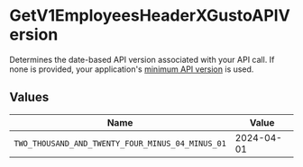 # GetV1EmployeesHeaderXGustoAPIVersion

Determines the date-based API version associated with your API call. If none is provided, your application's [minimum API version](https://docs.gusto.com/embedded-payroll/docs/api-versioning#minimum-api-version) is used.


## Values

| Name                                             | Value                                            |
| ------------------------------------------------ | ------------------------------------------------ |
| `TWO_THOUSAND_AND_TWENTY_FOUR_MINUS_04_MINUS_01` | 2024-04-01                                       |